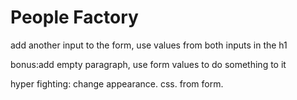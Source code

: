 # People Factory

add another input to the form, use values from both inputs in the h1

bonus:add empty paragraph, use form values to do something to it

hyper fighting: change appearance. css. from form.
